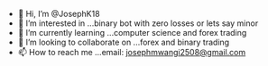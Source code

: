 - 👋 Hi, I’m @JosephK18
- 👀 I’m interested in ...binary bot with zero losses or lets say minor
- 🌱 I’m currently learning ...computer science and forex trading 
- 💞️ I’m looking to collaborate on ...forex and binary trading
- 📫 How to reach me ...email: josephmwangi2508@gmail.com

<!---
JosephK18/JosephK18 is a ✨ special ✨ repository because its `README.md` (this file) appears on your GitHub profile.
You can click the Preview link to take a look at your changes.
--->
